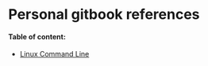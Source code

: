 # Personal gitbook references

#### Table of content:

* [Linux Command Line](linuxcommandline.md)

